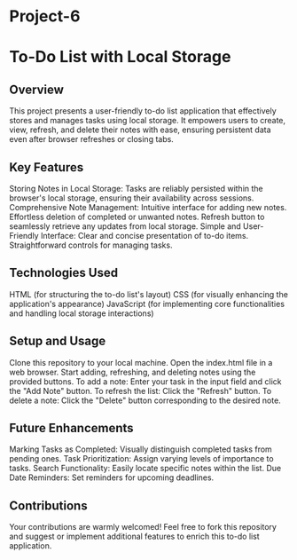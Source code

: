 # Project-6

# To-Do List with Local Storage

## Overview

This project presents a user-friendly to-do list application that effectively stores and manages tasks using local storage. It empowers users to create, view, refresh, and delete their notes with ease, ensuring persistent data even after browser refreshes or closing tabs.

## Key Features

Storing Notes in Local Storage:
Tasks are reliably persisted within the browser's local storage, ensuring their availability across sessions.
Comprehensive Note Management:
Intuitive interface for adding new notes.
Effortless deletion of completed or unwanted notes.
Refresh button to seamlessly retrieve any updates from local storage.
Simple and User-Friendly Interface:
Clear and concise presentation of to-do items.
Straightforward controls for managing tasks.
## Technologies Used

HTML (for structuring the to-do list's layout)
CSS (for visually enhancing the application's appearance)
JavaScript (for implementing core functionalities and handling local storage interactions)
## Setup and Usage

Clone this repository to your local machine.
Open the index.html file in a web browser.
Start adding, refreshing, and deleting notes using the provided buttons.
To add a note: Enter your task in the input field and click the "Add Note" button.
To refresh the list: Click the "Refresh" button.
To delete a note: Click the "Delete" button corresponding to the desired note.
## Future Enhancements

Marking Tasks as Completed:
Visually distinguish completed tasks from pending ones.
Task Prioritization:
Assign varying levels of importance to tasks.
Search Functionality:
Easily locate specific notes within the list.
Due Date Reminders:
Set reminders for upcoming deadlines.
## Contributions

Your contributions are warmly welcomed! Feel free to fork this repository and suggest or implement additional features to enrich this to-do list application.
 
